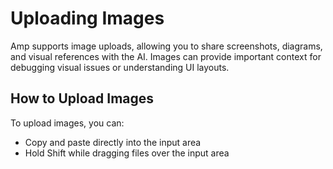 # Uploading Images

Amp supports image uploads, allowing you to share screenshots, diagrams, and visual references with the AI. Images can provide important context for debugging visual issues or understanding UI layouts.

## How to Upload Images

To upload images, you can:

* Copy and paste directly into the input area
* Hold Shift while dragging files over the input area
